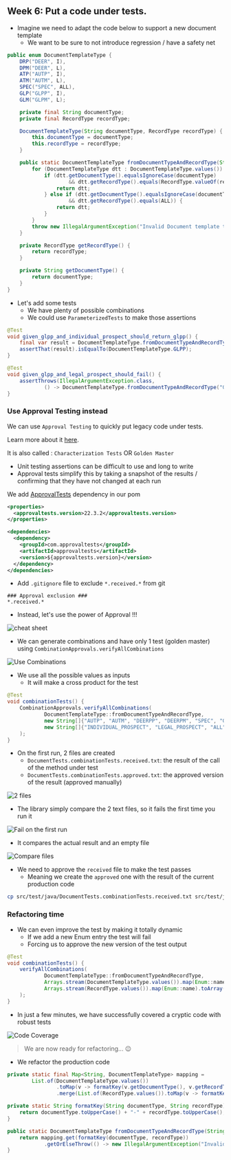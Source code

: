 ## Week 6: Put a code under tests.
- Imagine we need to adapt the code below to support a new document template
  - We want to be sure to not introduce regression / have a safety net

```java
public enum DocumentTemplateType {
    DRP("DEER", I),
    DPM("DEER", L),
    ATP("AUTP", I),
    ATM("AUTM", L),
    SPEC("SPEC", ALL),
    GLP("GLPP", I),
    GLM("GLPM", L);

    private final String documentType;
    private final RecordType recordType;

    DocumentTemplateType(String documentType, RecordType recordType) {
        this.documentType = documentType;
        this.recordType = recordType;
    }

    public static DocumentTemplateType fromDocumentTypeAndRecordType(String documentType, String recordType) {
        for (DocumentTemplateType dtt : DocumentTemplateType.values()) {
            if (dtt.getDocumentType().equalsIgnoreCase(documentType)
                    && dtt.getRecordType().equals(RecordType.valueOf(recordType))) {
                return dtt;
            } else if (dtt.getDocumentType().equalsIgnoreCase(documentType)
                    && dtt.getRecordType().equals(ALL)) {
                return dtt;
            }
        }
        throw new IllegalArgumentException("Invalid Document template type or record type");
    }

    private RecordType getRecordType() {
        return recordType;
    }

    private String getDocumentType() {
        return documentType;
    }
}
```

- Let's add some tests
  - We have plenty of possible combinations
  - We could use `ParameterizedTests` to make those assertions

```java
@Test
void given_glpp_and_individual_prospect_should_return_glpp() {
    final var result = DocumentTemplateType.fromDocumentTypeAndRecordType("GLPP", "INDIVIDUAL_PROSPECT");
    assertThat(result).isEqualTo(DocumentTemplateType.GLPP);
}

@Test
void given_glpp_and_legal_prospect_should_fail() {
    assertThrows(IllegalArgumentException.class,
            () -> DocumentTemplateType.fromDocumentTypeAndRecordType("GLPP", "LEGAL_PROSPECT"));
}
```

### Use Approval Testing instead
We can use `Approval Testing` to quickly put legacy code under tests.

Learn more about it [here](https://understandlegacycode.com/approval-tests/).

It is also called : `Characterization Tests` OR `Golden Master`
- Unit testing assertions can be difficult to use and long to write
- Approval tests simplify this by taking a snapshot of the results / confirming that they have not changed at each run


We add [ApprovalTests](https://github.com/approvals/approvaltests.java) dependency in our pom

```xml
<properties>
  <approvaltests.version>22.3.2</approvaltests.version>
</properties>

<dependencies>
  <dependency>
    <groupId>com.approvaltests</groupId>
    <artifactId>approvaltests</artifactId>
    <version>${approvaltests.version}</version>
  </dependency>
</dependencies>
```

- Add `.gitignore` file to exclude `*.received.*` from git

```text
### Approval exclusion ###
*.received.*
```

- Instead, let's use the power of Approval !!!

![cheat sheet](img/approval-testing-cheatsheet.png)

- We can generate combinations and have only 1 test (golden master) using `CombinationApprovals.verifyAllCombinations`

![Use Combinations](img/use-combinations.png)

- We use all the possible values as inputs
  - It will make a cross product for the test

```java
@Test
void combinationTests() {
    CombinationApprovals.verifyAllCombinations(
            DocumentTemplateType::fromDocumentTypeAndRecordType,
            new String[]{"AUTP", "AUTM", "DEERPP", "DEERPM", "SPEC", "GLPP", "GLPM"},
            new String[]{"INDIVIDUAL_PROSPECT", "LEGAL_PROSPECT", "ALL"}
    );
}
```

- On the first run, 2 files are created
  - `DocumentTests.combinationTests.received.txt`: the result of the call of the method under test
  - `DocumentTests.combinationTests.approved.txt`: the approved version of the result (approved manually)

![2 files](img/2-files.png)

- The library simply compare the 2 text files, so it fails the first time you run it

![Fail on the first run](img/fail.png)

- It compares the actual result and an empty file

![Compare files](img/file-compare.png)

- We need to approve the `received` file to make the test passes
  - Meaning we create the `approved` one with the result of the current production code

```bash
cp src/test/java/DocumentTests.combinationTests.received.txt src/test/java/DocumentTests.combinationTests.approved.txt 
```

### Refactoring time
- We can even improve the test by making it totally dynamic
  - If we add a new Enum entry the test will fail
  - Forcing us to approve the new version of the test output

```java
@Test
void combinationTests() {
    verifyAllCombinations(
            DocumentTemplateType::fromDocumentTypeAndRecordType,
            Arrays.stream(DocumentTemplateType.values()).map(Enum::name).toArray(String[]::new),
            Arrays.stream(RecordType.values()).map(Enum::name).toArray(String[]::new)
    );
}
```

- In just a few minutes, we have successfully covered a cryptic code with robust tests

![Code Coverage](img/code-coverage.png)

> We are now ready for refactoring... 😉

- We refactor the production code 

```java
private static final Map<String, DocumentTemplateType> mapping =
        List.of(DocumentTemplateType.values())
                .toMap(v -> formatKey(v.getDocumentType(), v.getRecordType().name()), v -> v)
                .merge(List.of(RecordType.values()).toMap(v -> formatKey(SPEC.name(), v.name()), v -> SPEC));

private static String formatKey(String documentType, String recordType) {
    return documentType.toUpperCase() + "-" + recordType.toUpperCase();
}

public static DocumentTemplateType fromDocumentTypeAndRecordType(String documentType, String recordType) {
    return mapping.get(formatKey(documentType, recordType))
            .getOrElseThrow(() -> new IllegalArgumentException("Invalid Document template type or record type"));
}
```